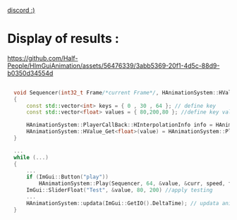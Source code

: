 
[discord :)](https://discord.gg/2UEwXjNtv8)

# Display of results :

https://github.com/Half-People/HImGuiAnimation/assets/56476339/3abb5369-20f1-4d5c-88d9-b0350d34554d

```cpp
  
  void Sequencer(int32_t Frame/*current Frame*/, HAnimationSystem::HValue value) //Define callback function (The straight part is convertible)
  {
	  const std::vector<int> keys = { 0 , 30 , 64 }; // define key
	  const std::vector<float> values = { 80,200,80 }; //define key value

	  HAnimationSystem::PlayerCallBack::HInterpolationInfo info = HAnimationSystem::PlayerCallBack::GetInterpolationInfoFromKeys(keys, Frame); //Get interpolation information
	  HAnimationSystem::HValue_Get<float>(value) = HAnimationSystem::PlayerCallBack::LinearInterpolation(values[info.PreviousKey], values[info.LastOneKey], info.alpha); //Interpolation and return value
  }

  ...
  while (...)
  {
	  ...
	  if (ImGui::Button("play"))
		  HAnimationSystem::Play(Sequencer, 64, &value, &curr, speed, fps, loop); //Play animation (You don’t need to fill in so much data to use it)
	  ImGui::SliderFloat("Test", &value, 80, 200) //apply testing
	  ...
	  HAnimationSystem::updata(ImGui::GetIO().DeltaTime); // updata animation manager
  }
```
